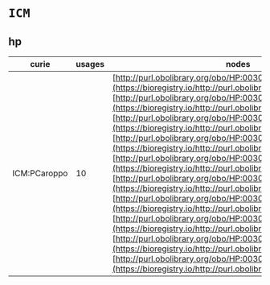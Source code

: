 # `ICM`

## hp

| curie        |   usages | nodes                                                                                                                                                                                                                                                                                                                                                                                                                                                                                                                                                                                                                                                                                                                                                                                                                                                                                                                                                                                                                                                                                                                                                |
|--------------|----------|------------------------------------------------------------------------------------------------------------------------------------------------------------------------------------------------------------------------------------------------------------------------------------------------------------------------------------------------------------------------------------------------------------------------------------------------------------------------------------------------------------------------------------------------------------------------------------------------------------------------------------------------------------------------------------------------------------------------------------------------------------------------------------------------------------------------------------------------------------------------------------------------------------------------------------------------------------------------------------------------------------------------------------------------------------------------------------------------------------------------------------------------------|
| ICM:PCaroppo |       10 | [http://purl.obolibrary.org/obo/HP:0030213](https://bioregistry.io/http://purl.obolibrary.org/obo/HP:0030213), [http://purl.obolibrary.org/obo/HP:0030214](https://bioregistry.io/http://purl.obolibrary.org/obo/HP:0030214), [http://purl.obolibrary.org/obo/HP:0030215](https://bioregistry.io/http://purl.obolibrary.org/obo/HP:0030215), [http://purl.obolibrary.org/obo/HP:0030216](https://bioregistry.io/http://purl.obolibrary.org/obo/HP:0030216), [http://purl.obolibrary.org/obo/HP:0030217](https://bioregistry.io/http://purl.obolibrary.org/obo/HP:0030217), [http://purl.obolibrary.org/obo/HP:0030218](https://bioregistry.io/http://purl.obolibrary.org/obo/HP:0030218), [http://purl.obolibrary.org/obo/HP:0030219](https://bioregistry.io/http://purl.obolibrary.org/obo/HP:0030219), [http://purl.obolibrary.org/obo/HP:0030220](https://bioregistry.io/http://purl.obolibrary.org/obo/HP:0030220), [http://purl.obolibrary.org/obo/HP:0030221](https://bioregistry.io/http://purl.obolibrary.org/obo/HP:0030221), [http://purl.obolibrary.org/obo/HP:0030222](https://bioregistry.io/http://purl.obolibrary.org/obo/HP:0030222) |

